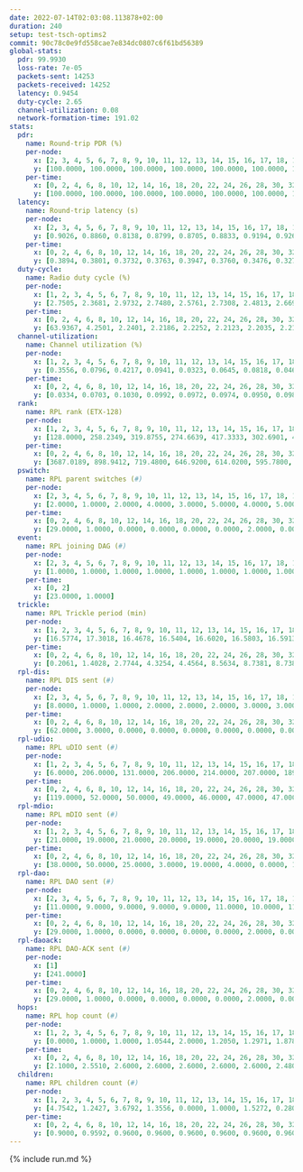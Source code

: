 ```yaml
---
date: 2022-07-14T02:03:08.113878+02:00
duration: 240
setup: test-tsch-optims2
commit: 90c78c0e9fd558cae7e834dc0807c6f61bd56389
global-stats:
  pdr: 99.9930
  loss-rate: 7e-05
  packets-sent: 14253
  packets-received: 14252
  latency: 0.9454
  duty-cycle: 2.65
  channel-utilization: 0.08
  network-formation-time: 191.02
stats:
  pdr:
    name: Round-trip PDR (%)
    per-node:
      x: [2, 3, 4, 5, 6, 7, 8, 9, 10, 11, 12, 13, 14, 15, 16, 17, 18, 19, 20, 21, 22, 23, 24, 25]
      y: [100.0000, 100.0000, 100.0000, 100.0000, 100.0000, 100.0000, 100.0000, 99.8214, 100.0000, 100.0000, 100.0000, 100.0000, 100.0000, 100.0000, 100.0000, 100.0000, 100.0000, 100.0000, 100.0000, 100.0000, 100.0000, 100.0000, 100.0000, 100.0000]
    per-time:
      x: [0, 2, 4, 6, 8, 10, 12, 14, 16, 18, 20, 22, 24, 26, 28, 30, 32, 34, 36, 38, 40, 42, 44, 46, 48, 50, 52, 54, 56, 58, 60, 62, 64, 66, 68, 70, 72, 74, 76, 78, 80, 82, 84, 86, 88, 90, 92, 94, 96, 98, 100, 102, 104, 106, 108, 110, 112, 114, 116, 118, 120, 122, 124, 126, 128, 130, 132, 134, 136, 138, 140, 142, 144, 146, 148, 150, 152, 154, 156, 158, 160, 162, 164, 166, 168, 170, 172, 174, 176, 178, 180, 182, 184, 186, 188, 190, 192, 194, 196, 198, 200, 202, 204, 206, 208, 210, 212, 214, 216, 218, 220, 222, 224, 226, 228, 230, 232, 234, 236]
      y: [100.0000, 100.0000, 100.0000, 100.0000, 100.0000, 100.0000, 100.0000, 100.0000, 100.0000, 100.0000, 100.0000, 100.0000, 100.0000, 100.0000, 100.0000, 100.0000, 100.0000, 100.0000, 100.0000, 100.0000, 100.0000, 100.0000, 100.0000, 100.0000, 100.0000, 100.0000, 100.0000, 100.0000, 100.0000, 100.0000, 100.0000, 100.0000, 100.0000, 100.0000, 100.0000, 100.0000, 100.0000, 100.0000, 100.0000, 100.0000, 100.0000, 100.0000, 100.0000, 100.0000, 100.0000, 100.0000, 100.0000, 100.0000, 100.0000, 100.0000, 100.0000, 100.0000, 100.0000, 100.0000, 100.0000, 100.0000, 100.0000, 100.0000, 100.0000, 100.0000, 100.0000, 100.0000, 100.0000, 100.0000, 100.0000, 100.0000, 100.0000, 100.0000, 100.0000, 100.0000, 100.0000, 100.0000, 100.0000, 100.0000, 100.0000, 100.0000, 100.0000, 100.0000, 100.0000, 100.0000, 100.0000, 100.0000, 100.0000, 100.0000, 100.0000, 100.0000, 100.0000, 100.0000, 100.0000, 100.0000, 100.0000, 100.0000, 100.0000, 100.0000, 100.0000, 100.0000, 100.0000, 100.0000, 100.0000, 100.0000, 100.0000, 100.0000, 100.0000, 100.0000, 100.0000, 100.0000, 100.0000, 100.0000, 100.0000, 100.0000, 99.1667, 100.0000, 100.0000, 100.0000, 100.0000, 100.0000, 100.0000, 100.0000, 100.0000]
  latency:
    name: Round-trip latency (s)
    per-node:
      x: [2, 3, 4, 5, 6, 7, 8, 9, 10, 11, 12, 13, 14, 15, 16, 17, 18, 19, 20, 21, 22, 23, 24, 25]
      y: [0.9026, 0.8860, 0.8138, 0.8799, 0.8705, 0.8833, 0.9194, 0.9260, 0.8757, 0.8707, 0.9059, 0.8667, 1.1012, 0.9404, 0.9452, 0.9379, 0.9781, 0.9807, 1.0340, 0.9027, 1.0089, 1.0690, 1.1154, 1.0919]
    per-time:
      x: [0, 2, 4, 6, 8, 10, 12, 14, 16, 18, 20, 22, 24, 26, 28, 30, 32, 34, 36, 38, 40, 42, 44, 46, 48, 50, 52, 54, 56, 58, 60, 62, 64, 66, 68, 70, 72, 74, 76, 78, 80, 82, 84, 86, 88, 90, 92, 94, 96, 98, 100, 102, 104, 106, 108, 110, 112, 114, 116, 118, 120, 122, 124, 126, 128, 130, 132, 134, 136, 138, 140, 142, 144, 146, 148, 150, 152, 154, 156, 158, 160, 162, 164, 166, 168, 170, 172, 174, 176, 178, 180, 182, 184, 186, 188, 190, 192, 194, 196, 198, 200, 202, 204, 206, 208, 210, 212, 214, 216, 218, 220, 222, 224, 226, 228, 230, 232, 234, 236]
      y: [0.3894, 0.3801, 0.3732, 0.3763, 0.3947, 0.3760, 0.3476, 0.3275, 0.3290, 0.3404, 0.3539, 0.3331, 0.3343, 0.3224, 0.3470, 0.2987, 0.3224, 0.3324, 0.3446, 0.3257, 0.3509, 0.3162, 0.3129, 0.3754, 0.4267, 0.3428, 0.3230, 0.3464, 0.3653, 0.4846, 0.5567, 0.4936, 0.3979, 0.3443, 0.3617, 0.6345, 1.1544, 0.8041, 0.6994, 0.5404, 0.4119, 0.6427, 1.2768, 1.2979, 1.0306, 0.8680, 0.6501, 0.7555, 1.2907, 1.2762, 1.2766, 1.2912, 0.9665, 0.9914, 1.2696, 1.2755, 1.2793, 1.2894, 1.2727, 1.2871, 1.2549, 1.2559, 1.2589, 1.2683, 1.2636, 1.2609, 1.2622, 1.2636, 1.2677, 1.2611, 1.2625, 1.2575, 1.2754, 1.2607, 1.2577, 1.2827, 1.2817, 1.2864, 1.2659, 1.2592, 1.2794, 1.2861, 1.2649, 1.2570, 1.2555, 1.2632, 1.2411, 1.2646, 1.2549, 1.2300, 1.2416, 1.2359, 1.2496, 1.2485, 1.2462, 1.2630, 1.2473, 1.2645, 1.2569, 1.2841, 1.2357, 1.2499, 1.2446, 1.2258, 1.2531, 1.2616, 1.2455, 1.2485, 1.2634, 1.2559, 1.2641, 1.2745, 1.2545, 1.2552, 1.2640, 1.2448, 1.2540, 1.2973, 1.2769]
  duty-cycle:
    name: Radio duty cycle (%)
    per-node:
      x: [1, 2, 3, 4, 5, 6, 7, 8, 9, 10, 11, 12, 13, 14, 15, 16, 17, 18, 19, 20, 21, 22, 23, 24, 25]
      y: [2.7505, 2.3681, 2.9732, 2.7480, 2.5761, 2.7308, 2.4813, 2.6690, 2.6903, 2.6961, 2.6123, 2.5876, 2.7656, 2.7477, 2.7204, 2.6513, 2.5760, 2.5607, 2.6449, 2.6807, 2.7686, 2.7188, 2.7871, 3.0094, 3.1104]
    per-time:
      x: [0, 2, 4, 6, 8, 10, 12, 14, 16, 18, 20, 22, 24, 26, 28, 30, 32, 34, 36, 38, 40, 42, 44, 46, 48, 50, 52, 54, 56, 58, 60, 62, 64, 66, 68, 70, 72, 74, 76, 78, 80, 82, 84, 86, 88, 90, 92, 94, 96, 98, 100, 102, 104, 106, 108, 110, 112, 114, 116, 118, 120, 122, 124, 126, 128, 130, 132, 134, 136, 138, 140, 142, 144, 146, 148, 150, 152, 154, 156, 158, 160, 162, 164, 166, 168, 170, 172, 174, 176, 178, 180, 182, 184, 186, 188, 190, 192, 194, 196, 198, 200, 202, 204, 206, 208, 210, 212, 214, 216, 218, 220, 222, 224, 226, 228, 230, 232, 234, 236, 238, 240]
      y: [63.9367, 4.2501, 2.2401, 2.2186, 2.2252, 2.2123, 2.2035, 2.2179, 2.1945, 2.1879, 2.1811, 2.1967, 2.1874, 2.2036, 2.1906, 2.2219, 2.1923, 2.1955, 2.2017, 2.1798, 2.1759, 2.1743, 2.1872, 2.1734, 2.1925, 2.1676, 2.1849, 2.1775, 2.1727, 2.1979, 2.1703, 2.1675, 2.1747, 2.1770, 2.1873, 2.1736, 2.1718, 2.1644, 2.1667, 2.1586, 2.1602, 2.1461, 2.1702, 2.1937, 2.1584, 2.1858, 2.1753, 2.1749, 2.1881, 2.1769, 2.1888, 2.1715, 2.1825, 2.1854, 2.1834, 2.1730, 2.1635, 2.1642, 2.1871, 2.1686, 2.1832, 2.1803, 2.1611, 2.1683, 2.1644, 2.1666, 2.1595, 2.1718, 2.1629, 2.1832, 2.1582, 2.1609, 2.1694, 2.1429, 2.1585, 2.1691, 2.5016, 2.3516, 2.2471, 2.2002, 2.1705, 2.1739, 2.1713, 2.1732, 2.1606, 2.1640, 2.1752, 2.1604, 2.1492, 2.1622, 2.1559, 2.1493, 2.1656, 2.1573, 2.1644, 2.1540, 2.1787, 2.1562, 2.1588, 2.1702, 2.1842, 2.1714, 2.1554, 2.1661, 2.1551, 2.1552, 2.1673, 2.1678, 2.1523, 2.1652, 2.1756, 2.1640, 2.1765, 2.1852, 2.1789, 2.2043, 2.1830, 2.1683, 2.1768, 2.1452, 2.0452]
  channel-utilization:
    name: Channel utilization (%)
    per-node:
      x: [1, 2, 3, 4, 5, 6, 7, 8, 9, 10, 11, 12, 13, 14, 15, 16, 17, 18, 19, 20, 21, 22, 23, 24, 25]
      y: [0.3556, 0.0796, 0.4217, 0.0941, 0.0323, 0.0645, 0.0818, 0.0469, 0.0331, 0.0591, 0.0401, 0.0341, 0.1634, 0.0338, 0.1505, 0.0339, 0.0552, 0.0743, 0.0345, 0.0449, 0.0688, 0.0363, 0.0318, 0.0337, 0.0328]
    per-time:
      x: [0, 2, 4, 6, 8, 10, 12, 14, 16, 18, 20, 22, 24, 26, 28, 30, 32, 34, 36, 38, 40, 42, 44, 46, 48, 50, 52, 54, 56, 58, 60, 62, 64, 66, 68, 70, 72, 74, 76, 78, 80, 82, 84, 86, 88, 90, 92, 94, 96, 98, 100, 102, 104, 106, 108, 110, 112, 114, 116, 118, 120, 122, 124, 126, 128, 130, 132, 134, 136, 138, 140, 142, 144, 146, 148, 150, 152, 154, 156, 158, 160, 162, 164, 166, 168, 170, 172, 174, 176, 178, 180, 182, 184, 186, 188, 190, 192, 194, 196, 198, 200, 202, 204, 206, 208, 210, 212, 214, 216, 218, 220, 222, 224, 226, 228, 230, 232, 234, 236, 238, 240]
      y: [0.0334, 0.0703, 0.1030, 0.0992, 0.0972, 0.0974, 0.0950, 0.0983, 0.0895, 0.0878, 0.0861, 0.0931, 0.0886, 0.0953, 0.0891, 0.1016, 0.0893, 0.0903, 0.0957, 0.0864, 0.0860, 0.0863, 0.0908, 0.0845, 0.0901, 0.0832, 0.0890, 0.0881, 0.0860, 0.0945, 0.0848, 0.0832, 0.0858, 0.0854, 0.0892, 0.0858, 0.0853, 0.0832, 0.0831, 0.0811, 0.0800, 0.0757, 0.0839, 0.0921, 0.0806, 0.0892, 0.0853, 0.0864, 0.0904, 0.0863, 0.0911, 0.0836, 0.0881, 0.0870, 0.0902, 0.0844, 0.0822, 0.0820, 0.0911, 0.0836, 0.0859, 0.0868, 0.0815, 0.0851, 0.0817, 0.0834, 0.0798, 0.0837, 0.0799, 0.0866, 0.0800, 0.0811, 0.0838, 0.0750, 0.0804, 0.0835, 0.1843, 0.0801, 0.0425, 0.0496, 0.0849, 0.0857, 0.0853, 0.0852, 0.0805, 0.0826, 0.0861, 0.0801, 0.0774, 0.0832, 0.0790, 0.0784, 0.0835, 0.0798, 0.0826, 0.0789, 0.0868, 0.0799, 0.0815, 0.0860, 0.0907, 0.0852, 0.0770, 0.0833, 0.0780, 0.0776, 0.0818, 0.0834, 0.0770, 0.0831, 0.0843, 0.0825, 0.0846, 0.0880, 0.0858, 0.0955, 0.0870, 0.0814, 0.0854, 0.0859, 0.0407]
  rank:
    name: RPL rank (ETX-128)
    per-node:
      x: [1, 2, 3, 4, 5, 6, 7, 8, 9, 10, 11, 12, 13, 14, 15, 16, 17, 18, 19, 20, 21, 22, 23, 24, 25]
      y: [128.0000, 258.2349, 319.8755, 274.6639, 417.3333, 302.6901, 410.0000, 415.4057, 542.8122, 413.7958, 524.3927, 412.5744, 486.1167, 596.8347, 463.9667, 572.0697, 474.0913, 612.5935, 603.1167, 948.5975, 920.3320, 677.1983, 758.0000, 764.8607, 780.9298]
    per-time:
      x: [0, 2, 4, 6, 8, 10, 12, 14, 16, 18, 20, 22, 24, 26, 28, 30, 32, 34, 36, 38, 40, 42, 44, 46, 48, 50, 52, 54, 56, 58, 60, 62, 64, 66, 68, 70, 72, 74, 76, 78, 80, 82, 84, 86, 88, 90, 92, 94, 96, 98, 100, 102, 104, 106, 108, 110, 112, 114, 116, 118, 120, 122, 124, 126, 128, 130, 132, 134, 136, 138, 140, 142, 144, 146, 148, 150, 152, 154, 156, 158, 160, 162, 164, 166, 168, 170, 172, 174, 176, 178, 180, 182, 184, 186, 188, 190, 192, 194, 196, 198, 200, 202, 204, 206, 208, 210, 212, 214, 216, 218, 220, 222, 224, 226, 228, 230, 232, 234, 236, 238, 240]
      y: [3687.0189, 898.9412, 719.4800, 646.9200, 614.0200, 595.7800, 593.5192, 567.1000, 547.2353, 529.7800, 531.6000, 534.4800, 533.9412, 536.9811, 524.8200, 528.1200, 522.2600, 525.7400, 525.5294, 533.4510, 527.0980, 525.2692, 513.4600, 500.8400, 484.3922, 479.8200, 474.7451, 470.2000, 470.1200, 469.5800, 466.3000, 467.2400, 468.8400, 471.1800, 469.4600, 477.5800, 480.4902, 477.0800, 480.6000, 477.0600, 478.9000, 486.0000, 499.3400, 499.4200, 496.9000, 487.6471, 489.8077, 490.7308, 485.9000, 496.8200, 493.8627, 499.4000, 498.5400, 500.1400, 509.9412, 498.8039, 500.8000, 494.5882, 495.6600, 497.4800, 495.7600, 497.5800, 497.0600, 507.5741, 497.0200, 497.0185, 490.3200, 484.0800, 476.5000, 467.8800, 465.5800, 465.7800, 473.8400, 467.9400, 467.9615, 467.2800, 312.0847, 277.6883, 279.4990, 340.5368, 484.2200, 481.4902, 481.9200, 481.9400, 489.5294, 479.2941, 476.6667, 474.6400, 472.0400, 477.6200, 480.7800, 473.6200, 471.5490, 471.0400, 469.3400, 469.3200, 475.2200, 476.4400, 473.3600, 478.6078, 470.9400, 473.0962, 464.0588, 460.5400, 454.0000, 452.9800, 456.3529, 457.0000, 453.0400, 455.1200, 460.4800, 465.5490, 468.3400, 468.3137, 465.9400, 464.4600, 462.5000, 468.7200, 472.8431, 477.2800, 535.5714]
  pswitch:
    name: RPL parent switches (#)
    per-node:
      x: [2, 3, 4, 5, 6, 7, 8, 9, 10, 11, 12, 13, 14, 15, 16, 17, 18, 19, 20, 21, 22, 23, 24, 25]
      y: [2.0000, 1.0000, 2.0000, 4.0000, 3.0000, 5.0000, 4.0000, 5.0000, 1.0000, 8.0000, 3.0000, 1.0000, 3.0000, 1.0000, 5.0000, 1.0000, 6.0000, 1.0000, 1.0000, 1.0000, 3.0000, 6.0000, 6.0000, 4.0000]
    per-time:
      x: [0, 2, 4, 6, 8, 10, 12, 14, 16, 18, 20, 22, 24, 26, 28, 30, 32, 34, 36, 38, 40, 42, 44, 46, 48, 50, 52, 54, 56, 58, 60, 62, 64, 66, 68, 70, 72, 74, 76, 78, 80, 82, 84, 86, 88, 90, 92, 94, 96, 98, 100, 102, 104, 106, 108, 110, 112, 114, 116, 118, 120, 122, 124, 126, 128, 130, 132, 134, 136, 138, 140, 142, 144, 146, 148, 150, 152, 154, 156, 158, 160, 162, 164, 166, 168, 170, 172, 174, 176, 178, 180, 182, 184, 186, 188, 190, 192, 194, 196, 198, 200, 202, 204, 206, 208, 210, 212, 214, 216, 218, 220, 222, 224, 226, 228, 230, 232, 234, 236]
      y: [29.0000, 1.0000, 0.0000, 0.0000, 0.0000, 0.0000, 2.0000, 0.0000, 1.0000, 0.0000, 0.0000, 0.0000, 1.0000, 3.0000, 0.0000, 0.0000, 0.0000, 0.0000, 1.0000, 1.0000, 1.0000, 2.0000, 0.0000, 0.0000, 1.0000, 0.0000, 1.0000, 0.0000, 0.0000, 0.0000, 0.0000, 0.0000, 0.0000, 0.0000, 0.0000, 0.0000, 1.0000, 0.0000, 0.0000, 0.0000, 0.0000, 0.0000, 0.0000, 0.0000, 0.0000, 1.0000, 2.0000, 2.0000, 0.0000, 0.0000, 1.0000, 0.0000, 0.0000, 0.0000, 1.0000, 1.0000, 0.0000, 1.0000, 0.0000, 0.0000, 0.0000, 0.0000, 0.0000, 4.0000, 0.0000, 4.0000, 0.0000, 0.0000, 0.0000, 0.0000, 0.0000, 0.0000, 0.0000, 0.0000, 2.0000, 0.0000, 0.0000, 0.0000, 0.0000, 0.0000, 0.0000, 1.0000, 0.0000, 0.0000, 1.0000, 1.0000, 1.0000, 0.0000, 0.0000, 0.0000, 0.0000, 0.0000, 1.0000, 0.0000, 0.0000, 0.0000, 0.0000, 0.0000, 0.0000, 1.0000, 0.0000, 2.0000, 1.0000, 0.0000, 0.0000, 0.0000, 1.0000, 0.0000, 0.0000, 0.0000, 0.0000, 1.0000, 0.0000, 1.0000, 0.0000, 0.0000, 0.0000, 0.0000, 1.0000]
  event:
    name: RPL joining DAG (#)
    per-node:
      x: [2, 3, 4, 5, 6, 7, 8, 9, 10, 11, 12, 13, 14, 15, 16, 17, 18, 19, 20, 21, 22, 23, 24, 25]
      y: [1.0000, 1.0000, 1.0000, 1.0000, 1.0000, 1.0000, 1.0000, 1.0000, 1.0000, 1.0000, 1.0000, 1.0000, 1.0000, 1.0000, 1.0000, 1.0000, 1.0000, 1.0000, 1.0000, 1.0000, 1.0000, 1.0000, 1.0000, 1.0000]
    per-time:
      x: [0, 2]
      y: [23.0000, 1.0000]
  trickle:
    name: RPL Trickle period (min)
    per-node:
      x: [1, 2, 3, 4, 5, 6, 7, 8, 9, 10, 11, 12, 13, 14, 15, 16, 17, 18, 19, 20, 21, 22, 23, 24, 25]
      y: [16.5774, 17.3018, 16.4678, 16.5404, 16.6020, 16.5803, 16.5913, 16.5877, 16.5445, 16.5729, 16.4846, 16.5092, 16.5729, 16.4619, 16.5353, 16.5507, 16.5766, 16.4728, 16.5194, 16.5222, 16.5290, 16.5329, 16.5698, 16.5172, 16.4923]
    per-time:
      x: [0, 2, 4, 6, 8, 10, 12, 14, 16, 18, 20, 22, 24, 26, 28, 30, 32, 34, 36, 38, 40, 42, 44, 46, 48, 50, 52, 54, 56, 58, 60, 62, 64, 66, 68, 70, 72, 74, 76, 78, 80, 82, 84, 86, 88, 90, 92, 94, 96, 98, 100, 102, 104, 106, 108, 110, 112, 114, 116, 118, 120, 122, 124, 126, 128, 130, 132, 134, 136, 138, 140, 142, 144, 146, 148, 150, 152, 154, 156, 158, 160, 162, 164, 166, 168, 170, 172, 174, 176, 178, 180, 182, 184, 186, 188, 190, 192, 194, 196, 198, 200, 202, 204, 206, 208, 210, 212, 214, 216, 218, 220, 222, 224, 226, 228, 230, 232, 234, 236, 238, 240]
      y: [0.2061, 1.4028, 2.7744, 4.3254, 4.4564, 8.5634, 8.7381, 8.7381, 8.7381, 14.8548, 17.4763, 17.4763, 17.4763, 17.4763, 17.4763, 17.4763, 17.4763, 17.4763, 17.4763, 17.4763, 17.4763, 17.4763, 17.4763, 17.4763, 17.4763, 17.4763, 17.4763, 17.4763, 17.4763, 17.4763, 17.4763, 17.4763, 17.4763, 17.4763, 17.4763, 17.4763, 17.4763, 17.4763, 17.4763, 17.4763, 17.4763, 17.4763, 17.4763, 17.4763, 17.4763, 17.4763, 17.4763, 17.4763, 17.4763, 17.4763, 17.4763, 17.4763, 17.4763, 17.4763, 17.4763, 17.4763, 17.4763, 17.4763, 17.4763, 17.4763, 17.4763, 17.4763, 17.4763, 17.4763, 17.4763, 17.4763, 17.4763, 17.4763, 17.4763, 17.4763, 17.4763, 17.4763, 17.4763, 17.4763, 17.4763, 17.4763, 17.4763, 17.4763, 17.4763, 17.4763, 17.4763, 17.4763, 17.4763, 17.4763, 17.4763, 17.4763, 17.4763, 17.4763, 17.4763, 17.4763, 17.4763, 17.4763, 17.4763, 17.4763, 17.4763, 17.4763, 17.4763, 17.4763, 17.4763, 17.4763, 17.4763, 17.4763, 17.4763, 17.4763, 17.4763, 17.4763, 17.4763, 17.4763, 17.4763, 17.4763, 17.4763, 17.4763, 17.4763, 17.4763, 17.4763, 17.4763, 17.4763, 17.4763, 17.4763, 17.4763, 17.4763]
  rpl-dis:
    name: RPL DIS sent (#)
    per-node:
      x: [2, 3, 4, 5, 6, 7, 8, 9, 10, 11, 12, 13, 14, 15, 16, 17, 18, 19, 20, 21, 22, 23, 24, 25]
      y: [8.0000, 1.0000, 1.0000, 2.0000, 2.0000, 2.0000, 3.0000, 3.0000, 2.0000, 2.0000, 4.0000, 2.0000, 3.0000, 2.0000, 3.0000, 2.0000, 2.0000, 2.0000, 4.0000, 3.0000, 3.0000, 5.0000, 4.0000, 5.0000]
    per-time:
      x: [0, 2, 4, 6, 8, 10, 12, 14, 16, 18, 20, 22, 24, 26, 28, 30, 32, 34, 36, 38, 40, 42, 44, 46, 48, 50, 52, 54, 56, 58, 60, 62, 64, 66, 68, 70, 72, 74, 76, 78, 80, 82, 84, 86, 88, 90, 92, 94, 96, 98, 100, 102, 104, 106, 108, 110, 112, 114, 116, 118, 120, 122, 124, 126, 128, 130, 132, 134, 136, 138, 140, 142, 144, 146, 148, 150, 152, 154, 156]
      y: [62.0000, 3.0000, 0.0000, 0.0000, 0.0000, 0.0000, 0.0000, 0.0000, 0.0000, 0.0000, 0.0000, 0.0000, 0.0000, 0.0000, 0.0000, 0.0000, 0.0000, 0.0000, 0.0000, 0.0000, 0.0000, 0.0000, 0.0000, 0.0000, 0.0000, 0.0000, 0.0000, 0.0000, 0.0000, 0.0000, 0.0000, 0.0000, 0.0000, 0.0000, 0.0000, 0.0000, 0.0000, 0.0000, 0.0000, 0.0000, 0.0000, 0.0000, 0.0000, 0.0000, 0.0000, 0.0000, 0.0000, 0.0000, 0.0000, 0.0000, 0.0000, 0.0000, 0.0000, 0.0000, 0.0000, 0.0000, 0.0000, 0.0000, 0.0000, 0.0000, 0.0000, 0.0000, 0.0000, 0.0000, 0.0000, 0.0000, 0.0000, 0.0000, 0.0000, 0.0000, 0.0000, 0.0000, 0.0000, 0.0000, 0.0000, 0.0000, 0.0000, 1.0000, 4.0000]
  rpl-udio:
    name: RPL uDIO sent (#)
    per-node:
      x: [1, 2, 3, 4, 5, 6, 7, 8, 9, 10, 11, 12, 13, 14, 15, 16, 17, 18, 19, 20, 21, 22, 23, 24, 25]
      y: [6.0000, 206.0000, 131.0000, 206.0000, 214.0000, 207.0000, 189.0000, 228.0000, 228.0000, 227.0000, 229.0000, 251.0000, 177.0000, 229.0000, 152.0000, 241.0000, 232.0000, 202.0000, 234.0000, 240.0000, 207.0000, 231.0000, 216.0000, 217.0000, 181.0000]
    per-time:
      x: [0, 2, 4, 6, 8, 10, 12, 14, 16, 18, 20, 22, 24, 26, 28, 30, 32, 34, 36, 38, 40, 42, 44, 46, 48, 50, 52, 54, 56, 58, 60, 62, 64, 66, 68, 70, 72, 74, 76, 78, 80, 82, 84, 86, 88, 90, 92, 94, 96, 98, 100, 102, 104, 106, 108, 110, 112, 114, 116, 118, 120, 122, 124, 126, 128, 130, 132, 134, 136, 138, 140, 142, 144, 146, 148, 150, 152, 154, 156, 158, 160, 162, 164, 166, 168, 170, 172, 174, 176, 178, 180, 182, 184, 186, 188, 190, 192, 194, 196, 198, 200, 202, 204, 206, 208, 210, 212, 214, 216, 218, 220, 222, 224, 226, 228, 230, 232, 234, 236, 238, 240]
      y: [119.0000, 52.0000, 50.0000, 49.0000, 46.0000, 47.0000, 47.0000, 48.0000, 48.0000, 50.0000, 42.0000, 38.0000, 34.0000, 35.0000, 40.0000, 49.0000, 45.0000, 43.0000, 42.0000, 32.0000, 32.0000, 27.0000, 48.0000, 52.0000, 44.0000, 45.0000, 35.0000, 36.0000, 38.0000, 41.0000, 50.0000, 47.0000, 45.0000, 38.0000, 34.0000, 39.0000, 34.0000, 45.0000, 45.0000, 50.0000, 42.0000, 34.0000, 34.0000, 36.0000, 41.0000, 50.0000, 47.0000, 43.0000, 36.0000, 32.0000, 26.0000, 41.0000, 49.0000, 42.0000, 48.0000, 45.0000, 29.0000, 24.0000, 44.0000, 40.0000, 46.0000, 47.0000, 48.0000, 36.0000, 28.0000, 30.0000, 29.0000, 45.0000, 52.0000, 47.0000, 43.0000, 40.0000, 25.0000, 33.0000, 44.0000, 49.0000, 53.0000, 48.0000, 37.0000, 39.0000, 34.0000, 37.0000, 51.0000, 45.0000, 47.0000, 43.0000, 34.0000, 41.0000, 40.0000, 39.0000, 48.0000, 52.0000, 47.0000, 37.0000, 34.0000, 46.0000, 43.0000, 50.0000, 48.0000, 49.0000, 48.0000, 36.0000, 32.0000, 47.0000, 49.0000, 50.0000, 47.0000, 45.0000, 36.0000, 29.0000, 34.0000, 43.0000, 51.0000, 53.0000, 47.0000, 43.0000, 37.0000, 31.0000, 35.0000, 35.0000, 5.0000]
  rpl-mdio:
    name: RPL mDIO sent (#)
    per-node:
      x: [1, 2, 3, 4, 5, 6, 7, 8, 9, 10, 11, 12, 13, 14, 15, 16, 17, 18, 19, 20, 21, 22, 23, 24, 25]
      y: [21.0000, 19.0000, 21.0000, 20.0000, 19.0000, 20.0000, 19.0000, 18.0000, 18.0000, 19.0000, 19.0000, 18.0000, 19.0000, 18.0000, 20.0000, 18.0000, 19.0000, 19.0000, 20.0000, 18.0000, 18.0000, 19.0000, 18.0000, 18.0000, 18.0000]
    per-time:
      x: [0, 2, 4, 6, 8, 10, 12, 14, 16, 18, 20, 22, 24, 26, 28, 30, 32, 34, 36, 38, 40, 42, 44, 46, 48, 50, 52, 54, 56, 58, 60, 62, 64, 66, 68, 70, 72, 74, 76, 78, 80, 82, 84, 86, 88, 90, 92, 94, 96, 98, 100, 102, 104, 106, 108, 110, 112, 114, 116, 118, 120, 122, 124, 126, 128, 130, 132, 134, 136, 138, 140, 142, 144, 146, 148, 150, 152, 154, 156, 158, 160, 162, 164, 166, 168, 170, 172, 174, 176, 178, 180, 182, 184, 186, 188, 190, 192, 194, 196, 198, 200, 202, 204, 206, 208, 210, 212, 214, 216, 218, 220, 222, 224, 226, 228, 230, 232, 234, 236, 238, 240]
      y: [38.0000, 50.0000, 25.0000, 3.0000, 19.0000, 4.0000, 0.0000, 12.0000, 10.0000, 3.0000, 0.0000, 0.0000, 0.0000, 2.0000, 5.0000, 5.0000, 8.0000, 5.0000, 0.0000, 0.0000, 0.0000, 0.0000, 3.0000, 6.0000, 6.0000, 3.0000, 7.0000, 0.0000, 0.0000, 0.0000, 0.0000, 2.0000, 4.0000, 7.0000, 10.0000, 2.0000, 0.0000, 0.0000, 0.0000, 1.0000, 2.0000, 6.0000, 11.0000, 4.0000, 1.0000, 0.0000, 0.0000, 0.0000, 1.0000, 5.0000, 3.0000, 7.0000, 7.0000, 2.0000, 0.0000, 0.0000, 0.0000, 2.0000, 7.0000, 6.0000, 6.0000, 4.0000, 0.0000, 0.0000, 0.0000, 0.0000, 4.0000, 7.0000, 5.0000, 8.0000, 1.0000, 0.0000, 0.0000, 0.0000, 1.0000, 5.0000, 7.0000, 6.0000, 6.0000, 0.0000, 0.0000, 0.0000, 0.0000, 4.0000, 2.0000, 5.0000, 7.0000, 7.0000, 0.0000, 0.0000, 0.0000, 0.0000, 2.0000, 6.0000, 6.0000, 6.0000, 5.0000, 0.0000, 0.0000, 0.0000, 1.0000, 6.0000, 5.0000, 6.0000, 4.0000, 3.0000, 0.0000, 0.0000, 1.0000, 1.0000, 5.0000, 3.0000, 5.0000, 9.0000, 1.0000, 0.0000, 0.0000, 0.0000, 2.0000, 5.0000, 2.0000]
  rpl-dao:
    name: RPL DAO sent (#)
    per-node:
      x: [2, 3, 4, 5, 6, 7, 8, 9, 10, 11, 12, 13, 14, 15, 16, 17, 18, 19, 20, 21, 22, 23, 24, 25]
      y: [11.0000, 9.0000, 9.0000, 9.0000, 9.0000, 11.0000, 10.0000, 11.0000, 9.0000, 12.0000, 10.0000, 9.0000, 10.0000, 9.0000, 12.0000, 9.0000, 12.0000, 9.0000, 9.0000, 9.0000, 10.0000, 12.0000, 11.0000, 10.0000]
    per-time:
      x: [0, 2, 4, 6, 8, 10, 12, 14, 16, 18, 20, 22, 24, 26, 28, 30, 32, 34, 36, 38, 40, 42, 44, 46, 48, 50, 52, 54, 56, 58, 60, 62, 64, 66, 68, 70, 72, 74, 76, 78, 80, 82, 84, 86, 88, 90, 92, 94, 96, 98, 100, 102, 104, 106, 108, 110, 112, 114, 116, 118, 120, 122, 124, 126, 128, 130, 132, 134, 136, 138, 140, 142, 144, 146, 148, 150, 152, 154, 156, 158, 160, 162, 164, 166, 168, 170, 172, 174, 176, 178, 180, 182, 184, 186, 188, 190, 192, 194, 196, 198, 200, 202, 204, 206, 208, 210, 212, 214, 216, 218, 220, 222, 224, 226, 228, 230, 232, 234, 236, 238]
      y: [29.0000, 1.0000, 0.0000, 0.0000, 0.0000, 0.0000, 2.0000, 0.0000, 1.0000, 0.0000, 0.0000, 0.0000, 1.0000, 3.0000, 15.0000, 3.0000, 0.0000, 0.0000, 1.0000, 1.0000, 1.0000, 3.0000, 1.0000, 0.0000, 1.0000, 0.0000, 1.0000, 2.0000, 7.0000, 6.0000, 0.0000, 0.0000, 1.0000, 1.0000, 1.0000, 2.0000, 3.0000, 0.0000, 0.0000, 1.0000, 1.0000, 1.0000, 1.0000, 12.0000, 0.0000, 1.0000, 2.0000, 2.0000, 1.0000, 2.0000, 2.0000, 1.0000, 0.0000, 1.0000, 2.0000, 1.0000, 1.0000, 11.0000, 0.0000, 0.0000, 2.0000, 1.0000, 1.0000, 6.0000, 2.0000, 3.0000, 0.0000, 1.0000, 0.0000, 0.0000, 2.0000, 8.0000, 3.0000, 0.0000, 2.0000, 1.0000, 1.0000, 4.0000, 1.0000, 1.0000, 2.0000, 1.0000, 0.0000, 0.0000, 2.0000, 5.0000, 7.0000, 0.0000, 1.0000, 0.0000, 1.0000, 3.0000, 2.0000, 1.0000, 2.0000, 0.0000, 1.0000, 0.0000, 2.0000, 3.0000, 9.0000, 2.0000, 1.0000, 0.0000, 0.0000, 3.0000, 3.0000, 0.0000, 1.0000, 2.0000, 1.0000, 1.0000, 1.0000, 2.0000, 9.0000, 2.0000, 0.0000, 0.0000, 1.0000, 1.0000]
  rpl-daoack:
    name: RPL DAO-ACK sent (#)
    per-node:
      x: [1]
      y: [241.0000]
    per-time:
      x: [0, 2, 4, 6, 8, 10, 12, 14, 16, 18, 20, 22, 24, 26, 28, 30, 32, 34, 36, 38, 40, 42, 44, 46, 48, 50, 52, 54, 56, 58, 60, 62, 64, 66, 68, 70, 72, 74, 76, 78, 80, 82, 84, 86, 88, 90, 92, 94, 96, 98, 100, 102, 104, 106, 108, 110, 112, 114, 116, 118, 120, 122, 124, 126, 128, 130, 132, 134, 136, 138, 140, 142, 144, 146, 148, 150, 152, 154, 156, 158, 160, 162, 164, 166, 168, 170, 172, 174, 176, 178, 180, 182, 184, 186, 188, 190, 192, 194, 196, 198, 200, 202, 204, 206, 208, 210, 212, 214, 216, 218, 220, 222, 224, 226, 228, 230, 232, 234, 236, 238]
      y: [29.0000, 1.0000, 0.0000, 0.0000, 0.0000, 0.0000, 2.0000, 0.0000, 1.0000, 0.0000, 0.0000, 0.0000, 1.0000, 3.0000, 15.0000, 3.0000, 0.0000, 0.0000, 1.0000, 1.0000, 1.0000, 3.0000, 1.0000, 0.0000, 1.0000, 0.0000, 1.0000, 2.0000, 7.0000, 6.0000, 0.0000, 0.0000, 1.0000, 1.0000, 1.0000, 2.0000, 3.0000, 0.0000, 0.0000, 1.0000, 1.0000, 1.0000, 1.0000, 12.0000, 0.0000, 1.0000, 2.0000, 2.0000, 1.0000, 2.0000, 2.0000, 1.0000, 0.0000, 1.0000, 2.0000, 1.0000, 1.0000, 11.0000, 0.0000, 0.0000, 2.0000, 1.0000, 1.0000, 6.0000, 2.0000, 3.0000, 0.0000, 1.0000, 0.0000, 0.0000, 2.0000, 8.0000, 3.0000, 0.0000, 2.0000, 1.0000, 1.0000, 4.0000, 1.0000, 1.0000, 2.0000, 1.0000, 0.0000, 0.0000, 2.0000, 5.0000, 7.0000, 0.0000, 1.0000, 0.0000, 1.0000, 3.0000, 2.0000, 1.0000, 2.0000, 0.0000, 1.0000, 0.0000, 2.0000, 3.0000, 9.0000, 2.0000, 1.0000, 0.0000, 0.0000, 3.0000, 3.0000, 0.0000, 1.0000, 2.0000, 1.0000, 1.0000, 1.0000, 2.0000, 9.0000, 2.0000, 0.0000, 0.0000, 1.0000, 1.0000]
  hops:
    name: RPL hop count (#)
    per-node:
      x: [1, 2, 3, 4, 5, 6, 7, 8, 9, 10, 11, 12, 13, 14, 15, 16, 17, 18, 19, 20, 21, 22, 23, 24, 25]
      y: [0.0000, 1.0000, 1.0000, 1.0544, 2.0000, 1.2050, 1.2971, 1.8787, 2.5252, 2.0544, 2.5774, 2.0042, 2.0000, 3.0042, 2.0000, 2.3849, 2.0000, 3.0000, 3.0000, 3.0000, 3.0000, 3.0000, 4.0000, 4.0000, 4.0759]
    per-time:
      x: [0, 2, 4, 6, 8, 10, 12, 14, 16, 18, 20, 22, 24, 26, 28, 30, 32, 34, 36, 38, 40, 42, 44, 46, 48, 50, 52, 54, 56, 58, 60, 62, 64, 66, 68, 70, 72, 74, 76, 78, 80, 82, 84, 86, 88, 90, 92, 94, 96, 98, 100, 102, 104, 106, 108, 110, 112, 114, 116, 118, 120, 122, 124, 126, 128, 130, 132, 134, 136, 138, 140, 142, 144, 146, 148, 150, 152, 154, 156, 158, 160, 162, 164, 166, 168, 170, 172, 174, 176, 178, 180, 182, 184, 186, 188, 190, 192, 194, 196, 198, 200, 202, 204, 206, 208, 210, 212, 214, 216, 218, 220, 222, 224, 226, 228, 230, 232, 234, 236, 238]
      y: [2.1000, 2.5510, 2.6000, 2.6000, 2.6000, 2.6000, 2.6000, 2.4800, 2.4600, 2.4400, 2.4400, 2.4400, 2.4400, 2.4400, 2.4400, 2.4400, 2.4400, 2.4400, 2.4400, 2.3600, 2.3600, 2.3600, 2.3600, 2.3600, 2.3600, 2.2800, 2.2800, 2.2800, 2.2800, 2.2800, 2.2800, 2.2800, 2.2800, 2.2800, 2.2800, 2.2800, 2.2800, 2.2400, 2.2400, 2.2400, 2.2400, 2.2400, 2.2400, 2.2400, 2.2400, 2.3000, 2.3600, 2.3600, 2.3600, 2.3600, 2.3400, 2.3200, 2.3200, 2.3200, 2.3200, 2.3000, 2.2800, 2.2800, 2.2800, 2.2800, 2.2800, 2.2800, 2.2800, 2.3000, 2.3200, 2.3000, 2.2000, 2.2000, 2.2000, 2.2000, 2.2000, 2.2000, 2.2000, 2.2000, 2.2200, 2.2400, 2.2400, 2.2400, 2.2400, 2.2400, 2.2400, 2.2000, 2.2000, 2.2000, 2.2000, 2.2000, 2.1800, 2.1600, 2.1600, 2.1600, 2.1600, 2.1600, 2.1600, 2.1600, 2.1600, 2.1600, 2.1600, 2.1600, 2.1600, 2.1600, 2.1600, 2.1600, 2.1600, 2.1600, 2.1600, 2.1600, 2.1600, 2.1600, 2.1600, 2.1600, 2.1600, 2.1600, 2.1600, 2.2800, 2.2800, 2.2800, 2.2800, 2.2800, 2.2800, 2.2800]
  children:
    name: RPL children count (#)
    per-node:
      x: [1, 2, 3, 4, 5, 6, 7, 8, 9, 10, 11, 12, 13, 14, 15, 16, 17, 18, 19, 20, 21, 22, 23, 24, 25]
      y: [4.7542, 1.2427, 3.6792, 1.3556, 0.0000, 1.0000, 1.5272, 0.2803, 0.0000, 0.9456, 0.2343, 0.0000, 2.3054, 0.0000, 3.1381, 0.0000, 0.4895, 1.4686, 0.0000, 0.2101, 1.1849, 0.0504, 0.0168, 0.0588, 0.0000]
    per-time:
      x: [0, 2, 4, 6, 8, 10, 12, 14, 16, 18, 20, 22, 24, 26, 28, 30, 32, 34, 36, 38, 40, 42, 44, 46, 48, 50, 52, 54, 56, 58, 60, 62, 64, 66, 68, 70, 72, 74, 76, 78, 80, 82, 84, 86, 88, 90, 92, 94, 96, 98, 100, 102, 104, 106, 108, 110, 112, 114, 116, 118, 120, 122, 124, 126, 128, 130, 132, 134, 136, 138, 140, 142, 144, 146, 148, 150, 152, 154, 156, 158, 160, 162, 164, 166, 168, 170, 172, 174, 176, 178, 180, 182, 184, 186, 188, 190, 192, 194, 196, 198, 200, 202, 204, 206, 208, 210, 212, 214, 216, 218, 220, 222, 224, 226, 228, 230, 232, 234, 236, 238]
      y: [0.9000, 0.9592, 0.9600, 0.9600, 0.9600, 0.9600, 0.9600, 0.9600, 0.9600, 0.9600, 0.9600, 0.9600, 0.9600, 0.9600, 0.9600, 0.9600, 0.9600, 0.9600, 0.9600, 0.9600, 0.9600, 0.9600, 0.9600, 0.9600, 0.9600, 0.9600, 0.9600, 0.9600, 0.9600, 0.9600, 0.9600, 0.9600, 0.9600, 0.9600, 0.9600, 0.9600, 0.9600, 0.9600, 0.9600, 0.9600, 0.9600, 0.9600, 0.9600, 0.9600, 0.9600, 0.9600, 0.9600, 0.9600, 0.9600, 0.9600, 0.9600, 0.9600, 0.9600, 0.9600, 0.9600, 0.9600, 0.9600, 0.9600, 0.9600, 0.9600, 0.9600, 0.9600, 0.9600, 0.9600, 0.9600, 0.9600, 0.9600, 0.9600, 0.9600, 0.9600, 0.9600, 0.9600, 0.9600, 0.9600, 0.9600, 0.9600, 0.9600, 0.9600, 0.9600, 0.9600, 0.9600, 0.9600, 0.9600, 0.9600, 0.9600, 0.9600, 0.9600, 0.9600, 0.9600, 0.9600, 0.9600, 0.9600, 0.9600, 0.9600, 0.9600, 0.9600, 0.9600, 0.9600, 0.9600, 0.9600, 0.9600, 0.9600, 0.9600, 0.9600, 0.9600, 0.9600, 0.9600, 0.9600, 0.9600, 0.9600, 0.9600, 0.9600, 0.9600, 0.9600, 0.9600, 0.9600, 0.9600, 0.9600, 0.9600, 0.9600]
---
```


{% include run.md %}
